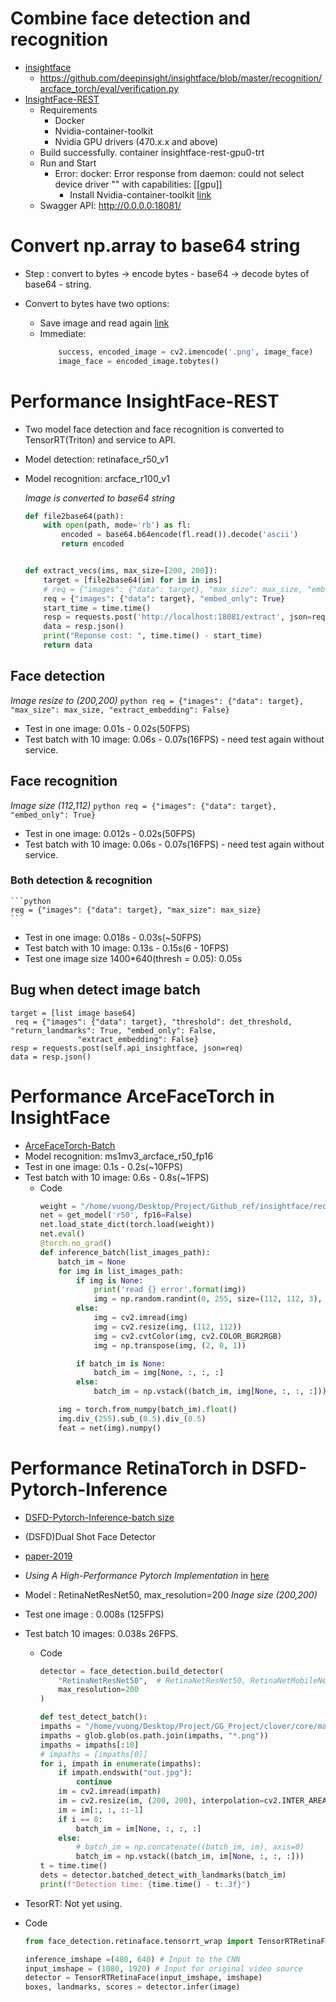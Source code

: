 # Combine face detection and recognition
+ [insightface](https://github.com/deepinsight/insightface)
  + https://github.com/deepinsight/insightface/blob/master/recognition/arcface_torch/eval/verification.py
+ [InsightFace-REST](https://github.com/SthPhoenix/InsightFace-REST)
  + Requirements
    + Docker 
    + Nvidia-container-toolkit 
    + Nvidia GPU drivers (470.x.x and above)
  + Build successfully. container insightface-rest-gpu0-trt
  + Run and Start 
    + Error: docker: Error response from daemon: could not select device driver "" with capabilities: [[gpu]]
      + Install Nvidia-container-toolkit [link](https://docs.nvidia.com/datacenter/cloud-native/container-toolkit/install-guide.html)
  + Swagger API: http://0.0.0.0:18081/
# Convert np.array to base64 string
+ Step : convert to bytes -> encode bytes - base64 -> decode bytes of base64 - string. 

+ Convert to bytes have two options:
  + Save image and read again [link](https://stackoverflow.com/questions/50444141/how-to-encode-and-decode-between-base64-string-and-numpy-array)
  + Immediate: 
    ```python
        success, encoded_image = cv2.imencode('.png', image_face)
        image_face = encoded_image.tobytes()
    ```
# Performance InsightFace-REST
+ Two model face detection and face recognition is converted to TensorRT(Triton) and service to API. 
+ Model detection: retinaface_r50_v1
+ Model recognition: arcface_r100_v1

  *Image is converted to base64 string*
  ```python
  def file2base64(path):
      with open(path, mode='rb') as fl:
          encoded = base64.b64encode(fl.read()).decode('ascii')
          return encoded
  
  
  def extract_vecs(ims, max_size=[200, 200]):
      target = [file2base64(im) for im in ims]
      # req = {"images": {"data": target}, "max_size": max_size, "embed_only": True}
      req = {"images": {"data": target}, "embed_only": True}
      start_time = time.time()
      resp = requests.post('http://localhost:18081/extract', json=req)
      data = resp.json()
      print("Reponse cost: ", time.time() - start_time)
      return data
  ```

## Face detection
*Image resize to (200,200)*
    ```python
    req = {"images": {"data": target}, "max_size": max_size, "extract_embedding": False}
    ```
+ Test in one image: 0.01s - 0.02s(50FPS)
+ Test batch with 10 image: 0.06s - 0.07s(16FPS) - need test again without service.
## Face recognition
*Image size (112,112)*
    ```python
    req = {"images": {"data": target}, "embed_only": True}
    ```
+ Test in one image: 0.012s - 0.02s(50FPS)
+ Test batch with 10 image: 0.06s - 0.07s(16FPS) - need test again without service.
### Both detection & recognition
    ```python
    req = {"images": {"data": target}, "max_size": max_size}
    ```
+ Test in one image: 0.018s - 0.03s(~50FPS)
+ Test batch with 10 image: 0.13s - 0.15s(6 - 10FPS)
+ Test one image size 1400*640(thresh = 0.05): 0.05s
## Bug when detect image batch 
```commandline
target = [list image base64]
 req = {"images": {"data": target}, "threshold": det_threshold, "return_landmarks": True, "embed_only": False,
               "extract_embedding": False}
resp = requests.post(self.api_insightface, json=req)
data = resp.json()
```

# Performance ArceFaceTorch in InsightFace
+ [ArceFaceTorch-Batch](https://github.com/deepinsight/insightface/tree/master/recognition/arcface_torch)
+ Model recognition: ms1mv3_arcface_r50_fp16
+ Test in one image: 0.1s - 0.2s(~10FPS)
+ Test batch with 10 image: 0.6s - 0.8s(~1FPS)
  + Code 
    `````python
    weight = "/home/vuong/Desktop/Project/Github_ref/insightface/recognition/arcface_torch/ms1mv3_arcface_r50_fp16/backbone.pth"
    net = get_model('r50', fp16=False)
    net.load_state_dict(torch.load(weight))
    net.eval()
    @torch.no_grad()
    def inference_batch(list_images_path):
        batch_im = None
        for img in list_images_path:
            if img is None:
                print('read {} error'.format(img))
                img = np.random.randint(0, 255, size=(112, 112, 3), dtype=np.uint8)
            else:
                img = cv2.imread(img)
                img = cv2.resize(img, (112, 112))
                img = cv2.cvtColor(img, cv2.COLOR_BGR2RGB)
                img = np.transpose(img, (2, 0, 1))
  
            if batch_im is None:
                batch_im = img[None, :, :, :]
            else:
                batch_im = np.vstack((batch_im, img[None, :, :, :]))
  
        img = torch.from_numpy(batch_im).float()
        img.div_(255).sub_(0.5).div_(0.5)
        feat = net(img).numpy()
  
    `````
    
# Performance RetinaTorch in DSFD-Pytorch-Inference
+ [DSFD-Pytorch-Inference-batch size](https://github.com/hukkelas/DSFD-Pytorch-Inference/tree/2bdd997d785e20ea39a911e9b3c451b7cdd3b152)
+ (DSFD)Dual Shot Face Detector
+ [paper-2019](https://arxiv.org/pdf/1810.10220.pdf)
+ *Using A High-Performance Pytorch Implementation* in [here](https://github.com/Tencent/FaceDetection-DSFD)
+ Model : RetinaNetResNet50, max_resolution=200
*Inage size (200,200)*
+ Test one image : 0.008s (125FPS)
+ Test batch 10 images: 0.038s 26FPS.
  + Code
      ```python
      detector = face_detection.build_detector(
          "RetinaNetResNet50",  # RetinaNetResNet50, RetinaNetMobileNetV1
          max_resolution=200
      )
    
    def test_detect_batch():
      impaths = "/home/vuong/Desktop/Project/GG_Project/clover/core/main/face_detect/image_head"
      impaths = glob.glob(os.path.join(impaths, "*.png"))
      impaths = impaths[:10]
      # impaths = [impaths[0]]
      for i, impath in enumerate(impaths):
          if impath.endswith("out.jpg"):
              continue
          im = cv2.imread(impath)
          im = cv2.resize(im, (200, 200), interpolation=cv2.INTER_AREA)
          im = im[:, :, ::-1]
          if i == 0:
              batch_im = im[None, :, :, :]
          else:
              # batch_im = np.concatenate((batch_im, im), axis=0)
              batch_im = np.vstack((batch_im, im[None, :, :, :]))
      t = time.time()
      dets = detector.batched_detect_with_landmarks(batch_im)
      print(f"Detection time: {time.time() - t:.3f}")
      ```
    
+ TesorRT: Not yet using.
+ Code
    ```python
    from face_detection.retinaface.tensorrt_wrap import TensorRTRetinaFace
    
    inference_imshape =(480, 640) # Input to the CNN
    input_imshape = (1080, 1920) # Input for original video source
    detector = TensorRTRetinaFace(input_imshape, imshape)
    boxes, landmarks, scores = detector.infer(image)
    ```